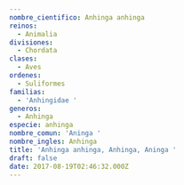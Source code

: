 ```yaml
---
nombre_cientifico: Anhinga anhinga
reinos:
  - Animalia
divisiones:
  - Chordata
clases:
  - Aves
ordenes:
  - Suliformes
familias:
  - 'Anhingidae '
generos:
  - Anhinga
especie: anhinga
nombre_comun: 'Aninga '
nombre_ingles: Anhinga
title: 'Anhinga anhinga, Anhinga, Aninga '
draft: false
date: 2017-08-19T02:46:32.000Z
---
```



